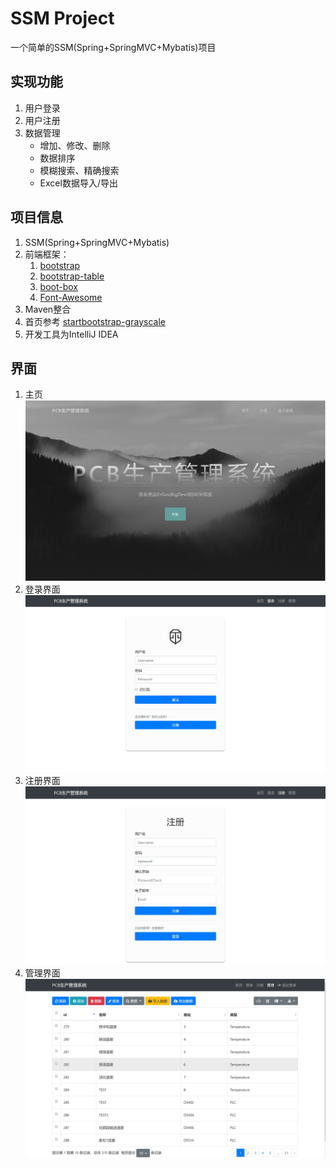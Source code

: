 # SSM Project
一个简单的SSM(Spring+SpringMVC+Mybatis)项目
## 实现功能
1. 用户登录
2. 用户注册
3. 数据管理
   * 增加、修改、删除
   * 数据排序
   * 模糊搜索、精确搜索
   * Excel数据导入/导出
## 项目信息
1. SSM(Spring+SpringMVC+Mybatis)
2. 前端框架：
    1. [bootstrap](https://github.com/twbs/bootstrap)
    2. [bootstrap-table](https://github.com/wenzhixin/bootstrap-table)
    3. [boot-box](https://github.com/makeusabrew/bootbox)
    4. [Font-Awesome](https://github.com/FortAwesome/Font-Awesome)
3. Maven整合
4. 首页参考 [startbootstrap-grayscale](https://github.com/BlackrockDigital/startbootstrap-grayscale)
5. 开发工具为IntelliJ IDEA
## 界面
1. 主页
![主页](https://github.com/ErGouBigDevil/SSM_Project/blob/master/img/index.jpg)
2. 登录界面
![登录界面](https://github.com/ErGouBigDevil/SSM_Project/blob/master/img/login.jpg)
3. 注册界面
![注册界面](https://github.com/ErGouBigDevil/SSM_Project/blob/master/img/register.jpg)
4. 管理界面
![管理界面](https://github.com/ErGouBigDevil/SSM_Project/blob/master/img/management.jpg)